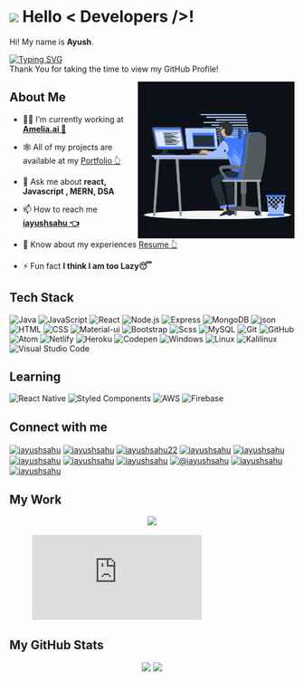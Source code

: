 
<h1><img src="https://raw.githubusercontent.com/MartinHeinz/MartinHeinz/master/wave.gif" width="30px"> Hello < Developers />! </h1>
<p align='center'>
   
</p>
<div size='20px'> Hi! My name is <strong>Ayush</strong>. 
   
   [![Typing SVG](https://readme-typing-svg.herokuapp.com?font=Fira+Code&pause=1000&width=435&lines=I+am+a+software+engineer;I+am+a+passionate+web+developer)](https://git.io/typing-svg)
   <br>
   Thank You for taking the time to view my GitHub Profile! 
</div>
<div>
   <img width="55%" align="right" alt="web development" src="https://github.com/iayushsahu/img-for-projects/blob/main/animation_500_kxa883sd.gif" />
</div>
<h2> About Me</h2>

- 👨‍💻 I’m currently working at **[Amelia.ai 🤖](https://amelia.ai/)**

- 🕸️ All of my projects are available at my [Portfolio 👆](https://ayushsahu.netlify.app)

- 💬 Ask me about **react, Javascript , MERN, DSA**

- 📫 How to reach me [**iayushsahu 👈**](https://www.linkedin.com/in/iayushsahu)

- 📄 Know about my experiences [Resume 👆](https://ayushsahu.netlify.app/static/media/Ayush_Sahu_Resume.6378776b.pdf)

- ⚡ Fun fact **I think I am too Lazy😴**


<h2> Tech Stack </h2>
  
   
![Java](https://img.shields.io/badge/-Java-444444?style=flat&logo=Java&logoColor=007ACC)
![JavaScript](https://img.shields.io/badge/-JavaScript-444444?style=flat&logo=javascript&logoColor=007ACC)
![React](https://img.shields.io/badge/-React-444444?style=flat&logo=react&logoColor=007ACC)
![Node.js](https://img.shields.io/badge/-Node.js-444444?style=flat&logo=node.js&logoColor=007ACC)
![Express](https://img.shields.io/badge/-Express-444444?style=flat&logo=express&logoColor=007ACC)
![MongoDB](https://img.shields.io/badge/-MongoDB-444444?style=flat&logo=mongodb&logoColor=007ACC)
![json](https://img.shields.io/badge/-json-444444?style=flat&logo=json&logoColor=007ACC)
![HTML](https://img.shields.io/badge/-HTML-444444?style=flat&logo=HTML5&logoColor=007ACC) 
![CSS](https://img.shields.io/badge/-CSS-444444?style=flat&logo=CSS3&logoColor=007ACC)
![Material-ui](https://img.shields.io/badge/-Mui-444444?style=flat&logo=Mui&logoColor=007ACC)
![Bootstrap](https://img.shields.io/badge/-Bootstrap-444444?style=flat&logo=bootstrap&logoColor=007ACC)
![Scss](https://img.shields.io/badge/-SCSS-444444?style=flat&logo=sass&logoColor=007ACC)
![MySQL](https://img.shields.io/badge/-MySQL-444444?style=flat&logo=mysql&logoColor=007ACC)
![Git](https://img.shields.io/badge/-Git-444444?style=flat&logo=git&logoColor=007ACC)
![GitHub](https://img.shields.io/badge/-GitHub-444444?style=flat&logo=github&logoColor=007ACC)
![Atom](https://img.shields.io/badge/-Atom-444444?style=flat&logo=Atom&logoColor=007ACC)
![Netlify](https://img.shields.io/badge/-Netlify-444444?style=flat&logo=Netlify&logoColor=007ACC)
![Heroku](https://img.shields.io/badge/-Heroku-444444?style=flat&logo=Heroku&logoColor=007ACC)
![Codepen](https://img.shields.io/badge/-Codepen-444444?style=flat&logo=Codepen&logoColor=007ACC)
![Windows](https://img.shields.io/badge/-Windows-444444?style=flat&logo=Windows&logoColor=007ACC)
![Linux](https://img.shields.io/badge/-Linux-444444?style=flat&logo=Linux&logoColor=007ACC)
![Kalilinux](https://img.shields.io/badge/-Kalilinux-444444?style=flat&logo=Kalilinux&logoColor=007ACC)
![Visual Studio Code](https://img.shields.io/badge/-Visual%20Studio%20Code-444444?style=flat&logo=visual-studio-code&logoColor=007ACC)

## Learning 
![React Native](https://img.shields.io/badge/react_native-%2320232a.svg?style=for-the-badge&logo=react&logoColor=%2361DAFB)
![Styled Components](https://img.shields.io/badge/styled--components-DB7093?style=for-the-badge&logo=styled-components&logoColor=white)
![AWS](https://img.shields.io/badge/AWS-%23FF9900.svg?style=for-the-badge&logo=amazon-aws&logoColor=white)
![Firebase](https://img.shields.io/badge/firebase-%23039BE5.svg?style=for-the-badge&logo=firebase)



<h2> Connect with me </h2>
<a href="https://linkedin.com/in/iayushsahu" target="blank"><img align="center" src="https://raw.githubusercontent.com/rahuldkjain/github-profile-readme-generator/master/src/images/icons/Social/linked-in-alt.svg" alt="iayushsahu" height="20" width="30" /></a>
<a href="https://instagram.com/iayushsahu" target="blank"><img align="center" src="https://raw.githubusercontent.com/rahuldkjain/github-profile-readme-generator/master/src/images/icons/Social/instagram.svg" alt="iayushsahu" height="20" width="30" /></a>
<a href="https://fb.com/iayushsahu22" target="blank"><img align="center" src="https://raw.githubusercontent.com/rahuldkjain/github-profile-readme-generator/master/src/images/icons/Social/facebook.svg" alt="iayushsahu22" height="20" width="30" /></a>
<a href="https://www.hackerrank.com/iayushsahu" target="blank"><img align="center" src="https://raw.githubusercontent.com/rahuldkjain/github-profile-readme-generator/master/src/images/icons/Social/hackerrank.svg" alt="iayushsahu" height="20" width="30" /></a>
<a href="https://twitter.com/iayushsahu" target="blank"><img align="center" src="https://raw.githubusercontent.com/rahuldkjain/github-profile-readme-generator/master/src/images/icons/Social/twitter.svg" alt="iayushsahu" height="20" width="30" /></a>
<a href="https://codepen.io/iayushsahu" target="blank"><img align="center" src="https://raw.githubusercontent.com/rahuldkjain/github-profile-readme-generator/master/src/images/icons/Social/codepen.svg" alt="iayushsahu" height="20" width="30" /></a>
<a href="https://stackoverflow.com/users/iayushsahu" target="blank"><img align="center" src="https://raw.githubusercontent.com/rahuldkjain/github-profile-readme-generator/master/src/images/icons/Social/stack-overflow.svg" alt="iayushsahu" height="20" width="30" /></a>
<a href="https://codesandbox.com/iayushsahu" target="blank"><img align="center" src="https://raw.githubusercontent.com/rahuldkjain/github-profile-readme-generator/master/src/images/icons/Social/codesandbox.svg" alt="iayushsahu" height="20" width="30" /></a>
<a href="https://medium.com/@iayushsahu" target="blank"><img align="center" src="https://raw.githubusercontent.com/rahuldkjain/github-profile-readme-generator/master/src/images/icons/Social/medium.svg" alt="@iayushsahu" height="20" width="30" /></a>
<a href="https://www.youtube.com/c/iayushsahu" target="blank"><img align="center" src="https://raw.githubusercontent.com/rahuldkjain/github-profile-readme-generator/master/src/images/icons/Social/youtube.svg" alt="iayushsahu" height="20" width="30" /></a>
<a href="https://auth.geeksforgeeks.org/user/iayushsahu" target="blank"><img align="center" src="https://raw.githubusercontent.com/rahuldkjain/github-profile-readme-generator/master/src/images/icons/Social/geeks-for-geeks.svg" alt="iayushsahu" height="20" width="30" /></a>


<h2> My Work </h2>
  
   <p align="center">
<a>
 <img height="160em" src="https://github-readme-stats-eight-theta.vercel.app/api/top-langs/?username=iayushsahu&layout=compact&langs_count=8&theme=dracula&hide_border=true&date_format=M%20j%5B%2C%20Y%5D"/>
</a> </p>
<figure><embed src="https://wakatime.com/share/@AyuJS/d866a7e4-7039-4c13-8893-1ce60807a4ed.svg"></embed></figure>

<h2> My GitHub Stats </h2>

<p align="center">
<a>
                 <img height="160em" src="https://github-readme-streak-stats.herokuapp.com/?user=iayushsahu&theme=dracula&hide_border=true" />
  <img height="160em" src="https://github-readme-stats-eight-theta.vercel.app/api?username=iayushsahu&show_icons=true&theme=dracula&include_all_commits=true&count_private=true&hide_border=true"/>
  
</a>
</p>


